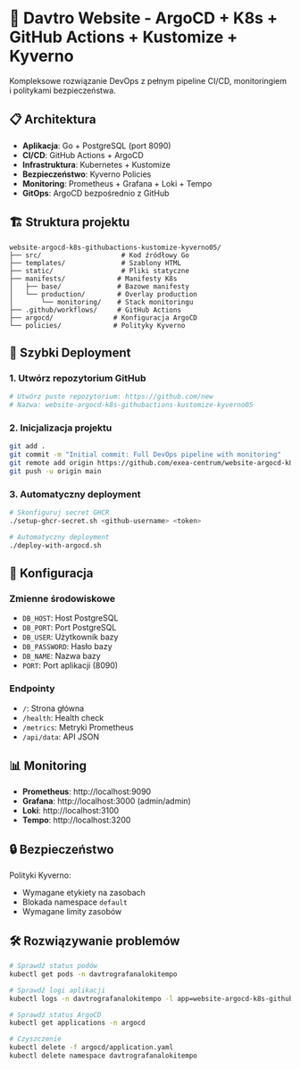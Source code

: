 # 🚀 Davtro Website - ArgoCD + K8s + GitHub Actions + Kustomize + Kyverno

Kompleksowe rozwiązanie DevOps z pełnym pipeline CI/CD, monitoringiem i politykami bezpieczeństwa.

## 📋 Architektura

- **Aplikacja**: Go + PostgreSQL (port 8090)
- **CI/CD**: GitHub Actions + ArgoCD
- **Infrastruktura**: Kubernetes + Kustomize
- **Bezpieczeństwo**: Kyverno Policies
- **Monitoring**: Prometheus + Grafana + Loki + Tempo
- **GitOps**: ArgoCD bezpośrednio z GitHub

## 🏗️ Struktura projektu

```
website-argocd-k8s-githubactions-kustomize-kyverno05/
├── src/                    # Kod źródłowy Go
├── templates/              # Szablony HTML
├── static/                 # Pliki statyczne
├── manifests/             # Manifesty K8s
│   ├── base/              # Bazowe manifesty
│   └── production/        # Overlay production
│       └── monitoring/    # Stack monitoringu
├── .github/workflows/     # GitHub Actions
├── argocd/               # Konfiguracja ArgoCD
└── policies/             # Polityky Kyverno
```

## 🚀 Szybki Deployment

### 1. Utwórz repozytorium GitHub
```bash
# Utwórz puste repozytorium: https://github.com/new
# Nazwa: website-argocd-k8s-githubactions-kustomize-kyverno05
```

### 2. Inicjalizacja projektu
```bash
git add .
git commit -m "Initial commit: Full DevOps pipeline with monitoring"
git remote add origin https://github.com/exea-centrum/website-argocd-k8s-githubactions-kustomize-kyverno05.git
git push -u origin main
```

### 3. Automatyczny deployment
```bash
# Skonfiguruj secret GHCR
./setup-ghcr-secret.sh <github-username> <token>

# Automatyczny deployment
./deploy-with-argocd.sh
```

## 🔧 Konfiguracja

### Zmienne środowiskowe
- `DB_HOST`: Host PostgreSQL
- `DB_PORT`: Port PostgreSQL  
- `DB_USER`: Użytkownik bazy
- `DB_PASSWORD`: Hasło bazy
- `DB_NAME`: Nazwa bazy
- `PORT`: Port aplikacji (8090)

### Endpointy
- `/`: Strona główna
- `/health`: Health check
- `/metrics`: Metryki Prometheus
- `/api/data`: API JSON

## 📊 Monitoring

- **Prometheus**: http://localhost:9090
- **Grafana**: http://localhost:3000 (admin/admin)
- **Loki**: http://localhost:3100
- **Tempo**: http://localhost:3200

## 🔒 Bezpieczeństwo

Polityki Kyverno:
- Wymagane etykiety na zasobach
- Blokada namespace `default`
- Wymagane limity zasobów

## 🛠️ Rozwiązywanie problemów

```bash
# Sprawdź status podów
kubectl get pods -n davtrografanalokitempo

# Sprawdź logi aplikacji
kubectl logs -n davtrografanalokitempo -l app=website-argocd-k8s-githubactions-kustomize-kyverno05

# Sprawdź status ArgoCD
kubectl get applications -n argocd

# Czyszczenie
kubectl delete -f argocd/application.yaml
kubectl delete namespace davtrografanalokitempo
```
